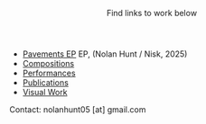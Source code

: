 <html lang="en">
<head>
  <meta charset="UTF-8">
  <meta name="viewport" content="width=device-width, initial-scale=1.0">
  <link rel="stylesheet" href="styles.css">
</head>
<body>
  <header>
    <p>Find links to work below</p>
  </header>
  <nav>
    <ul>
      <li><a href="https://nolanhunt.bandcamp.com/album/pavements-ep" target="_blank" rel="noopener noreferrer">Pavements EP</a> EP, (Nolan Hunt / Nisk, 2025)</li>
      <li><a href="compositions.html">Compositions</a></li>
      <li><a href="performances.html">Performances</a></li>
      <li><a href="publications.html">Publications</a></li>
      <li><a href="visualwork.html">Visual Work</a></li>
    </ul>
  </nav>
  <footer>
    <p>Contact: nolanhunt05 [at] gmail.com</p>
  </footer>
</body>
</html>
